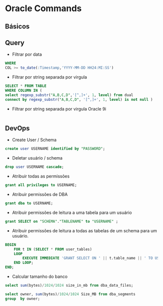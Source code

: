 # Oracle Commands

## Básicos

## Query

- Filtrar por data

```sql
WHERE
COL >= to_date(:Timestamp,'YYYY-MM-DD HH24:MI:SS')
```

- Filtrar por string separada por virgula

```sql
SELECT * FROM TABLE
WHERE COLUMN IN (
select regexp_substr("A,B,C,D",'[^,]+', 1, level) from dual
connect by regexp_substr("A,B,C,D", '[^,]+', 1, level) is not null )
```

- Filtrar por string separada por virgula Oracle 9i

```sql

```

## DevOps

- Create User / Schema

```sql
create user USERNAME identified by "PASSWORD";
```

- Deletar usuário / schema

```sql
drop user USERNAME cascade;
```

- Atribuir todas as permissões

```sql
grant all privileges to USERNAME;
```

- Atribuir permissões de DBA

```sql
grant dba to USERNAME;
```

- Atribuir permissões de leitura a uma tabela para um usuário

```sql
grant SELECT on "SCHEMA"."TABLENAME" to "USERNAME" ;
```

- Atribuir permissões de leitura a todas as tabelas de um schema para um usuário.

```sql
BEGIN
    FOR t IN (SELECT * FROM user_tables)
    LOOP
        EXECUTE IMMEDIATE 'GRANT SELECT ON ' || t.table_name || ' TO USERNAME';
    END LOOP;
END;
```

- Calcular tamanho do banco

```sql
select sum(bytes)/1024/1024 size_in_mb from dba_data_files;

select owner, sum(bytes)/1024/1024 Size_MB from dba_segments
group  by owner;
```
